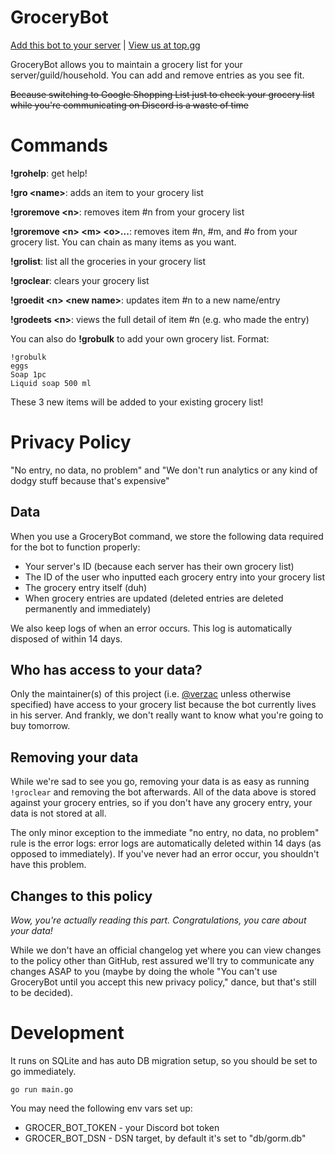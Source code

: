 # GroceryBot

[Add this bot to your server](https://discord.com/oauth2/authorize?client_id=815120759680532510&permissions=2048&scope=bot) | [View us at top.gg](https://top.gg/bot/815120759680532510)

GroceryBot allows you to maintain a grocery list for your server/guild/household. You can add and remove entries as you see fit.

~~Because switching to Google Shopping List just to check your grocery list while you're communicating on Discord is a waste of time~~

# Commands

**!grohelp**: get help!

**!gro \<name\>**: adds an item to your grocery list

**!groremove \<n\>**: removes item #n from your grocery list

**!groremove \<n\> \<m\> \<o\>...**: removes item #n, #m, and #o from your grocery list. You can chain as many items as you want.

**!grolist**: list all the groceries in your grocery list

**!groclear**: clears your grocery list

**!groedit \<n\> \<new name\>**: updates item #n to a new name/entry

**!grodeets \<n\>**: views the full detail of item #n (e.g. who made the entry)

You can also do **!grobulk** to add your own grocery list. Format:

```
!grobulk
eggs
Soap 1pc
Liquid soap 500 ml
```

These 3 new items will be added to your existing grocery list!

# Privacy Policy

"No entry, no data, no problem" and "We don't run analytics or any kind of dodgy stuff because that's expensive"

## Data

When you use a GroceryBot command, we store the following data required for the bot to function properly:

- Your server's ID (because each server has their own grocery list)
- The ID of the user who inputted each grocery entry into your grocery list
- The grocery entry itself (duh)
- When grocery entries are updated (deleted entries are deleted permanently and immediately)

We also keep logs of when an error occurs. This log is automatically disposed of within 14 days.

## Who has access to your data?

Only the maintainer(s) of this project (i.e. [@verzac](https://github.com/verzac) unless otherwise specified) have access to your grocery list because the bot currently lives in his server. And frankly, we don't really want to know what you're going to buy tomorrow.

## Removing your data

While we're sad to see you go, removing your data is as easy as running `!groclear` and removing the bot afterwards. All of the data above is stored against your grocery entries, so if you don't have any grocery entry, your data is not stored at all.

The only minor exception to the immediate "no entry, no data, no problem" rule is the error logs: error logs are automatically deleted within 14 days (as opposed to immediately). If you've never had an error occur, you shouldn't have this problem.

## Changes to this policy

_Wow, you're actually reading this part. Congratulations, you care about your data!_

While we don't have an official changelog yet where you can view changes to the policy other than GitHub, rest assured we'll try to communicate any changes ASAP to you (maybe by doing the whole "You can't use GroceryBot until you accept this new privacy policy," dance, but that's still to be decided).

# Development

It runs on SQLite and has auto DB migration setup, so you should be set to go immediately.

`go run main.go`

You may need the following env vars set up:

- GROCER_BOT_TOKEN - your Discord bot token
- GROCER_BOT_DSN - DSN target, by default it's set to "db/gorm.db"
